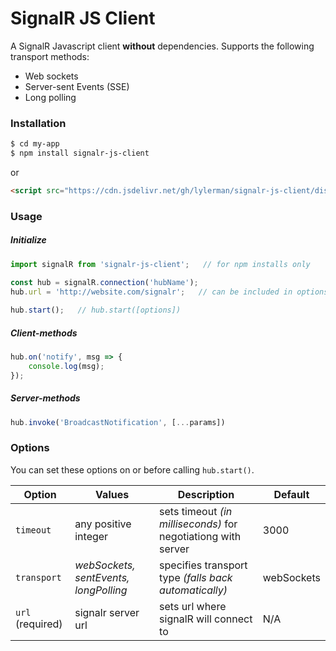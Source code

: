 # SignalR JS Client

A SignalR Javascript client **without** dependencies. Supports the following transport methods:

  - Web sockets
  - Server-sent Events (SSE)
  - Long polling

### Installation

```sh
$ cd my-app
$ npm install signalr-js-client
```
or
```html
<script src="https://cdn.jsdelivr.net/gh/lylerman/signalr-js-client/dist/signalr-js-client.js"></script> // minified version also available
```
### Usage

##### Initialize

```js
import signalR from 'signalr-js-client';   // for npm installs only

const hub = signalR.connection('hubName');
hub.url = 'http://website.com/signalr';   // can be included in options
    
hub.start();   // hub.start([options])
```

##### Client-methods

```js
hub.on('notify', msg => {
    console.log(msg);
});
```

##### Server-methods

```js
hub.invoke('BroadcastNotification', [...params])
```

### Options

You can set these options on or before calling ```hub.start()```.

| Option | Values |Description | Default |
| ------ | ------ | ------ | ------ |
| ```timeout``` | any positive integer | sets timeout *(in milliseconds)* for negotiationg with server | 3000 |
| ```transport``` | *webSockets, sentEvents, longPolling* | specifies transport type *(falls back automatically)* | webSockets |
| ```url``` (required) | signalr server url | sets url where signalR will connect to | N/A |